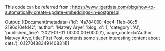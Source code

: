 This code can be referred from : https://www.tigerdata.com/blog/how-to-automatically-create-update-embeddings-in-postgresql.

Output: 
[(Document(metadata={'id': '4a784000-4bc4-11eb-80c5-2196d10efd42', 'author': 'Matvey Arye', 'blog_id': 1, 'category': 'AI', 'published_time': '2021-01-01T00:00:00+00:00'}, page_content='Author Matvey Arye, title: First Post, contents:some super interesting content about cats.'), 0.12704883491408314)]
